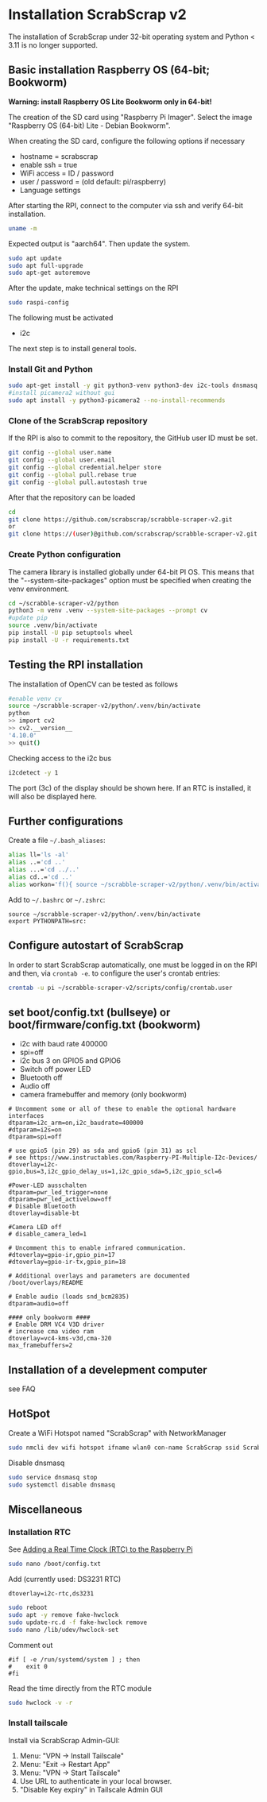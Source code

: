# Installation ScrabScrap v2

The installation of ScrabScrap under 32-bit operating system and Python < 3.11 is no longer supported.

## Basic installation Raspberry OS (64-bit; Bookworm)

**Warning: install Raspberry OS Lite Bookworm only in 64-bit!**

The creation of the SD card using "Raspberry Pi Imager". Select the image "Raspberry OS (64-bit) Lite - Debian Bookworm".

When creating the SD card, configure the following options if necessary

- hostname = scrabscrap
- enable ssh = true
- WiFi access = ID / password
- user / password = (old default: pi/raspberry)
- Language settings

After starting the RPI, connect to the computer via ssh 
and verify 64-bit installation.

```bash
uname -m
```

Expected output is "aarch64". Then update the system.

```bash
sudo apt update
sudo apt full-upgrade
sudo apt-get autoremove
```

After the update, make technical settings on the RPI

```bash
sudo raspi-config
```

The following must be activated

- i2c

The next step is to install general tools.

### Install Git and Python

```bash
sudo apt-get install -y git python3-venv python3-dev i2c-tools dnsmasq
#install picamera2 without gui
sudo apt install -y python3-picamera2 --no-install-recommends
```

### Clone of the ScrabScrap repository

If the RPI is also to commit to the repository, the GitHub user ID must be set.

```bash
git config --global user.name
git config --global user.email
git config --global credential.helper store
git config --global pull.rebase true
git config --global pull.autostash true
```

After that the repository can be loaded

```bash
cd
git clone https://github.com/scrabscrap/scrabble-scraper-v2.git
or
git clone https://(user)@github.com/scrabscrap/scrabble-scraper-v2.git
```



### Create Python configuration

The camera library is installed globally under 64-bit PI OS. This means that the "--system-site-packages" option must be 
specified when creating the venv environment.

```bash
cd ~/scrabble-scraper-v2/python
python3 -m venv .venv --system-site-packages --prompt cv
#update pip
source .venv/bin/activate
pip install -U pip setuptools wheel
pip install -U -r requirements.txt
```

## Testing the RPI installation

The installation of OpenCV can be tested as follows

```bash
#enable venv cv
source ~/scrabble-scraper-v2/python/.venv/bin/activate
python
>> import cv2
>> cv2.__version__
'4.10.0'
>> quit()
```

Checking access to the i2c bus

```bash
i2cdetect -y 1
```
The port (3c) of the display should be shown here. If an RTC is installed, it will also be displayed here.

## Further configurations

Create a file ``~/.bash_aliases``:

```bash
alias ll='ls -al'
alias ..='cd ..'
alias ...='cd ../..'
alias cd..='cd ..'
alias workon='f(){ source ~/scrabble-scraper-v2/python/.venv/bin/activate; }; f'
```

Add to `~/.bashrc` or `~/.zshrc`:

```text
source ~/scrabble-scraper-v2/python/.venv/bin/activate
export PYTHONPATH=src:
```

## Configure autostart of ScrabScrap

In order to start ScrabScrap automatically, one must be logged in on the RPI and then, via `crontab -e`.
to configure the user's crontab entries:

```bash
crontab -u pi ~/scrabble-scraper-v2/scripts/config/crontab.user
```

## set boot/config.txt (bullseye) or boot/firmware/config.txt (bookworm)

- i2c with baud rate 400000
- spi=off
- i2c bus 3 on GPIO5 and GPIO6
- Switch off power LED
- Bluetooth off
- Audio off
- camera framebuffer and memory (only bookworm)

```text
# Uncomment some or all of these to enable the optional hardware interfaces
dtparam=i2c_arm=on,i2c_baudrate=400000
#dtparam=i2s=on
dtparam=spi=off

# use gpio5 (pin 29) as sda and gpio6 (pin 31) as scl
# see https://www.instructables.com/Raspberry-PI-Multiple-I2c-Devices/
dtoverlay=i2c-gpio,bus=3,i2c_gpio_delay_us=1,i2c_gpio_sda=5,i2c_gpio_scl=6

#Power-LED ausschalten
dtparam=pwr_led_trigger=none
dtparam=pwr_led_activelow=off
# Disable Bluetooth
dtoverlay=disable-bt

#Camera LED off
# disable_camera_led=1

# Uncomment this to enable infrared communication.
#dtoverlay=gpio-ir,gpio_pin=17
#dtoverlay=gpio-ir-tx,gpio_pin=18

# Additional overlays and parameters are documented /boot/overlays/README

# Enable audio (loads snd_bcm2835)
dtparam=audio=off

#### only bookworm ####
# Enable DRM VC4 V3D driver
# increase cma video ram
dtoverlay=vc4-kms-v3d,cma-320 
max_framebuffers=2
```

## Installation of a develepment computer

see FAQ

## HotSpot

Create a WiFi Hotspot named "ScrabScrap" with NetworkManager

```bash
sudo nmcli dev wifi hotspot ifname wlan0 con-name ScrabScrap ssid ScrabScrap password scrabscrap
```

Disable dnsmasq

```bash
sudo service dnsmasq stop
sudo systemctl disable dnsmasq
```

## Miscellaneous

### Installation RTC

See [Adding a Real Time Clock (RTC) to the Raspberry Pi](https://pimylifeup.com/raspberry-pi-rtc/)

```bash
sudo nano /boot/config.txt
```

Add (currently used: DS3231 RTC)

```text
dtoverlay=i2c-rtc,ds3231
```

```bash
sudo reboot
sudo apt -y remove fake-hwclock
sudo update-rc.d -f fake-hwclock remove
sudo nano /lib/udev/hwclock-set
```

Comment out

```text
#if [ -e /run/systemd/system ] ; then
#    exit 0
#fi
```

Read the time directly from the RTC module

```bash
sudo hwclock -v -r
```

### Install tailscale

Install via ScrabScrap Admin-GUI:

1. Menu: "VPN -> Install Tailscale"
2. Menu: "Exit -> Restart App"
3. Menu: "VPN -> Start Tailscale"
4. Use URL to authenticate in your local browser.
5. "Disable Key expiry" in Tailscale Admin GUI
